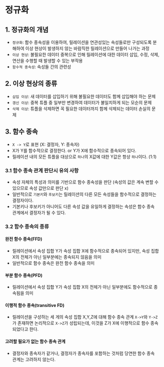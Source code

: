 # 정규화

## 1. 정규화의 개념
- `정규화`: 함수 종속성을 이용하여, 릴레이션을 연관성있는 속성들로만 구성되도록 분해하여 이상 현상이 발생하지 않는 바람직한 릴레이션으로 만들어 나가는 과정
- `이상 현상`: 불필요한 데이터 중복으로 인해 릴레이션에 대한 데이터 삽입, 수정, 삭제, 연산을 수행할 때 발생할 수 있는 부작용
- `함수적 종속성`: 속성들 간의 관련성

## 2. 이상 현상의 종류
- `삽입 이상`: 새 데이터를 삽입하기 위해 불필요한 데이터도 함께 삽입해야 하는 문제
- `갱신 이상`: 중복 튜플 중 일부만 변경하여 데이터가 불일치하게 되는 모순의 문제
- `삭제 이상`: 튜플을 삭제하면 꼭 필요한 데이터까지 함께 삭제되는 데이터 손실의 문제

## 3. 함수 종속
- `X -> Y`로 표현 (X: 결정자, Y: 종속자)
- X가 Y를 함수적으로 결정한다. or Y가 X에 함수적으로 종속되어 있다.
- 릴레이션 내의 모든 튜플을 대상으로 `하나`의 X값에 대한 Y값은 항상 `하나`이다. (1:1)

### 3.1 함수 종속 관계 판단시 유의 사항
- 속성 자체의 특성과 의미를 기반으로 함수 종속성을 판단 (속성의 값은 계속 변할 수 있으므로 속성 값만으로 판단 x)
- 일반적으로 `기본키`와 `후보키`는 릴레이션의 다른 모든 속성들을 함수적으로 결정하는 결정자이다.
- 기본키나 후보키가 아니어도 다른 속성 값을 유일하게 결정하는 속성은 함수 종속 관계에서 결정자가 될 수 있다.

### 3.2 함수 종속의 종류

#### 완전 함수 종속(FFD)
- 릴레이션에서 속성 집합 Y가 속성 집합 X에 함수적으로 종속되어 있지만, 속성 집합 X의 전체가 아닌 일부분에는 종속되지 않음을 의미
- 일반적으로 함수 종속은 완전 함수 종속을 의미

#### 부분 함수 종속(PFD)
- 릴레이션에서 속성 집합 Y가 속성 집합 X의 전체가 아닌 일부분에도 함수적으로 종속됨을 의미

#### 이행적 함수 종속(transitive FD)
- 릴레이션을 구성하는 세 게의 속성 집합 X,Y,Z에 대해 함수 종속 관계 `X->Y`와 `Y->Z`가 존재하면 논리적으로 `X->Z`가 성립되는데, 이것을 Z가 X에 이행적으로 함수 종속되었다고 한다.

#### 고려할 필요가 없는 함수 종속 관계
- 결정자와 종속자가 같거나, 결정자가 종속자를 포함하는 것처럼 당연한 함수 종속 관계는 고려하지 않는다.
